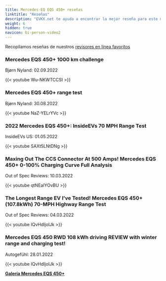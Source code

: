 ```yaml
---
title: Mercedes-EQ EQS 450+ reseñas
linktitle: "Reseñas"
description: "EVKX.net te ayuda a encontrar la mejor reseña para este modelo."
weight: 6
hidden: true
navicon: bi-person-video2
---
```

Recopilamos reseñas de nuestros [revisores en línea favoritos](../../../../../guides/evreviewers/)

<div class="container text-center shadow p-2 pe-4 mb-5 bg-body-tertiary rounded border">
<h3>Mercedes EQS 450+ 1000 km challenge</h3>
<p>Bjørn Nyland: 02.09.2022</p>

{{< youtube Wu-NKWTCCSI >}}

</div>
<div class="container text-center shadow p-2 pe-4 mb-5 bg-body-tertiary rounded border">
<h3>Mercedes EQS 450+ range test</h3>
<p>Bjørn Nyland: 30.08.2022</p>

{{< youtube NaZ-YELrYVc >}}

</div>
<div class="container text-center shadow p-2 pe-4 mb-5 bg-body-tertiary rounded border">
<h3>2022 Mercedes EQS 450+: InsideEVs 70 MPH Range Test</h3>
<p>InsideEVs US: 01.05.2022</p>

{{< youtube SAXt5LNtDNg >}}

</div>
<div class="container text-center shadow p-2 pe-4 mb-5 bg-body-tertiary rounded border">
<h3>Maxing Out The CCS Connector At 500 Amps! Mercedes EQS 450+ 0-100% Charging Curve Full Analysis</h3>
<p>Out of Spec Reviews: 10.03.2022</p>

{{< youtube qtNEaIYOvBU >}}

</div>
<div class="container text-center shadow p-2 pe-4 mb-5 bg-body-tertiary rounded border">
<h3>The Longest Range EV I've Tested! Mercedes EQS 450+ (107.8kWh) 70-MPH Highway Range Test</h3>
<p>Out of Spec Reviews: 04.03.2022</p>

{{< youtube IQvHdIjoIJk >}}

</div>
<div class="container text-center shadow p-2 pe-4 mb-5 bg-body-tertiary rounded border">
<h3>Mercedes EQS 450 RWD 108 kWh driving REVIEW with winter range and charging test!</h3>
<p>Autogefühl: 28.01.2022</p>

{{< youtube IQvHdIjoIJk >}}

</div>
<div class="mt-3 mb-3">
<a href="../gallery/" class="text-decoration-none text-black">
<strong><i class="bi-arrow-left"></i>Galería  </strong>
</a>
<a href="../" class="text-decoration-none text-black float-end">
<strong>Mercedes EQS 450+ <i class="bi-arrow-right"></i></strong>
</a>
</div>
